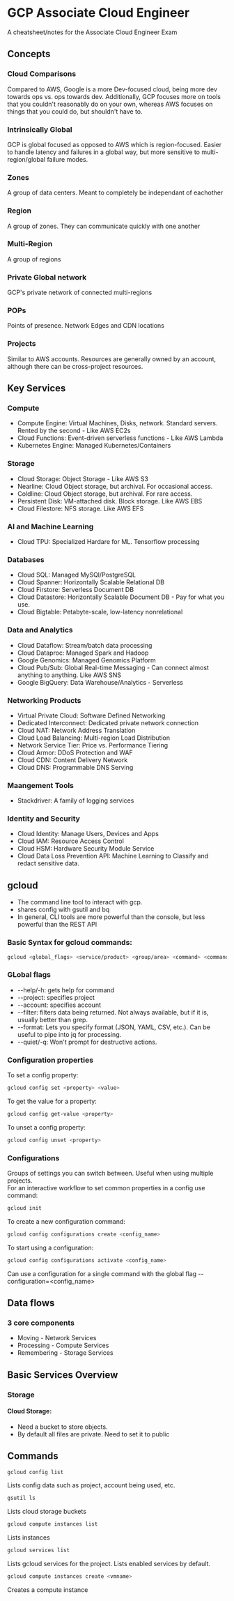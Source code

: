 # GCP Associate Cloud Engineer
A cheatsheet/notes for the Associate Cloud Engineer Exam

## Concepts
### Cloud Comparisons
Compared to AWS, Google is a more Dev-focused cloud, being more dev towards ops vs. ops towards dev. Additionally, GCP focuses more on tools that you couldn't reasonably do on your own, whereas AWS focuses on things that you could do, but shouldn't have to.

### Intrinsically Global
GCP is global focused as opposed to AWS which is region-focused. Easier to handle latency and failures in a global way, but more sensitive to multi-region/global failure modes.

### Zones
A group of data centers. Meant to completely be independant of eachother

### Region
A group of zones. They can communicate quickly with one another

### Multi-Region
A group of regions

### Private Global network
GCP's private network of connected multi-regions

### POPs
Points of presence. Network Edges and CDN locations

### Projects
Similar to AWS accounts. Resources are generally owned by an account, although there can be cross-project resources.

## Key Services

### Compute
- Compute Engine: Virtual Machines, Disks, network. Standard servers. Rented by the second - Like AWS EC2s
- Cloud Functions: Event-driven serverless functions - Like AWS Lambda
- Kubernetes Engine: Managed Kubernetes/Containers

### Storage
- Cloud Storage: Object Storage - Like AWS S3
- Nearline: Cloud Object storage, but archival. For occasional access.
- Coldline: Cloud Object storage, but archival. For rare access.
- Persistent Disk: VM-attached disk. Block storage. Like AWS EBS
- Cloud Filestore: NFS storage. Like AWS EFS

### AI and Machine Learning
- Cloud TPU: Specialized Hardare for ML. Tensorflow processing

### Databases
- Cloud SQL: Managed MySQl/PostgreSQL
- Cloud Spanner: Horizontally Scalable Relational DB
- Cloud Firstore: Serverless Document DB
- Cloud Datastore: Horizontally Scalable Document DB - Pay for what you use.
- Cloud Bigtable: Petabyte-scale, low-latency nonrelational

### Data and Analytics
- Cloud Dataflow: Stream/batch data processing
- Cloud Dataproc: Managed Spark and Hadoop
- Google Genomics: Managed Genomics Platform
- Cloud Pub/Sub: Global Real-time Messaging - Can connect almost anything to anything. Like AWS SNS
- Google BigQuery: Data Warehouse/Analytics - Serverless

### Networking Products
- Virtual Private Cloud: Software Defined Networking
- Dedicated Interconnect: Dedicated private network connection
- Cloud NAT: Network Address Translation
- Cloud Load Balancing: Multi-region Load Distribution
- Network Service Tier: Price vs. Performance Tiering
- Cloud Armor: DDoS Protection and WAF
- Cloud CDN: Content Delivery Network
- Cloud DNS: Programmable DNS Serving

### Maangement Tools
- Stackdriver: A family of logging services

### Identity and Security
- Cloud Identity: Manage Users, Devices and Apps
- Cloud IAM: Resource Access Control
- Cloud HSM: Hardware Security Module Service
- Cloud Data Loss Prevention API: Machine Learning to Classify and redact sensitive data.

## gcloud
- The command line tool to interact with gcp.
- shares config with gsutil and bq
- In general, CLI tools are more powerful than the console, but less powerful than the REST API

### Basic Syntax for gcloud commands:
```bash
gcloud <global_flags> <service/product> <group/area> <command> <command_flags> <parameters>
```

### GLobal flags
- --help/-h: gets help for command
- --project: specifies project
- --account: specifies account
- --filter: filters data being returned. Not always available, but if it is, usually better than grep.
- --format: Lets you specify format (JSON, YAML, CSV, etc.). Can be useful to pipe into jq for processing.
- --quiet/-q: Won't prompt for destructive actions.

### Configuration properties
To set a config property:
```bash
gcloud config set <property> <value>
```
To get the value for a property:
```bash
gcloud config get-value <property>
```
To unset a config property:
```bash
gcloud config unset <property>
```

### Configurations
Groups of settings you can switch between. Useful when using multiple projects. <br/>
For an interactive workflow to set common properties in a config use command:
```bash
gcloud init
```

To create a new configuration command:
```bash
gcloud config configurations create <config_name>
```

To start using a configuration:
```bash
gcloud config configurations activate <config_name>
```
Can use a configuration for a single command with the global flag --configuration=<config_name>
## Data flows
### 3 core components
- Moving - Network Services
- Processing - Compute Services
- Remembering - Storage Services

## Basic Services Overview
### Storage
#### Cloud Storage:
- Need a bucket to store objects.
- By default all files are private. Need to set it to public

## Commands
```bash
gcloud config list
```
Lists config data such as project, account being used, etc.

```bash
gsutil ls
```
Lists cloud storage buckets

```bash
gcloud compute instances list
```
Lists instances

```bash
gcloud services list
```
Lists gcloud services for the project. Lists enabled services by default.

```bash
gcloud compute instances create <vmname>
```
Creates a compute instance